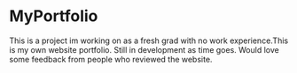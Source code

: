 # MyPortfolio

This is a project im working on as a fresh grad with no work experience.This is my own website portfolio. Still in development as time goes. Would love some feedback from people who reviewed the website.
